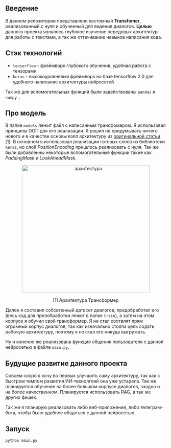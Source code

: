 ## **Введение**

В данном репозитории представленн кастомный **Transfomer**, реализованный с нуля и обученный для ведения диалогов. **Целью** данного проекта являлось глубокое изучение передовых архитектур для работы с текстами, а так же оттачивание навыков написания кода. 

## **Стэк технологий**

* `tensorflow` - фреймворк глубокого обучения, удобная работа с тензорами
* `keras` - высокоуровневый фреймворк на базе tensorflow 2.0 для удобного написание архитектуры нейросетей

Так же для вспомогательных функций были задействованы `pandas` и `numpy `.

## **Про модель**

В папке `models` лежит файл с написанным трансфомером. Я использовал принципы ООП для его реализации. Я решил не придумывать ничего нового и в качестве основы взял архитектуру из [оригинальной статьи](https://arxiv.org/pdf/1706.03762) [1]. В основном я использовал реализации готовых слоев из библиотеки `keras`, но слой *PositionEncoding* пришлось реализовать с нуля. Так же были добавленны некоторые вспомогательные функции такие как *PaddingMask* и *LookAheadMask*. 

<p align="center">
    <img src="https://yastatic.net/s3/education-portal/media/ml_transformery_1_d962e897a7_29a7a070f1.svg" alt="архитектура" width="400"/>
</p>
<p align="center">[1] Архитектура Трансформер</p>


Далее я составил собсвтенный датасет диалогов, предобработал его (весь код для прелобработки лежит в папке `train`), а затем на этом корпусе я обучил свой трансформер. Я не стал соствлят прям огромный корпус диалогов, так как изначально стояла цель содать рабочую архитектуру, поэтому я не стал его никуда выгружать.

Ну и конечно же реализована функция общения пользователя с данной нейросетью в файле `main.py`.

## **Будущие развитие данного проекта**

Совсем скоро я хочу во первых улучшить саму архитектуру, так как с быстром темпом развития ИИ-технолгоий она уже устарела. Так же планируется обучение на более большом корпусе диалогов, заодно и на более качественном. Планируется использовать RAG, а так же других фишек.

Так же я планирую реализовать либо веб-приложение, либо телеграм-бота, чтобы было удобнее общаться с данной нейросетью.

## **Запуск**

```python
python main.py
```